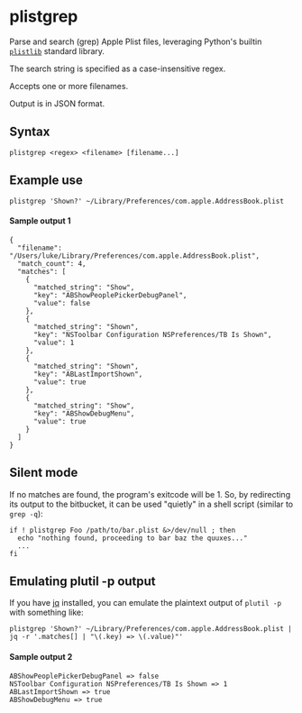 # plistgrep

Parse and search (grep) Apple Plist files, leveraging Python's builtin [`plistlib`](https://docs.python.org/3/library/plistlib.html) standard library.

The search string is specified as a case-insensitive regex.

Accepts one or more filenames.

Output is in JSON format.

## Syntax

```
plistgrep <regex> <filename> [filename...]
```

## Example use

```
plistgrep 'Shown?' ~/Library/Preferences/com.apple.AddressBook.plist
```

#### Sample output 1

```
{
  "filename": "/Users/luke/Library/Preferences/com.apple.AddressBook.plist",
  "match_count": 4,
  "matches": [
    {
      "matched_string": "Show",
      "key": "ABShowPeoplePickerDebugPanel",
      "value": false
    },
    {
      "matched_string": "Shown",
      "key": "NSToolbar Configuration NSPreferences/TB Is Shown",
      "value": 1
    },
    {
      "matched_string": "Shown",
      "key": "ABLastImportShown",
      "value": true
    },
    {
      "matched_string": "Show",
      "key": "ABShowDebugMenu",
      "value": true
    }
  ]
}
```

## Silent mode

If no matches are found, the program's exitcode will be 1. So, by redirecting its output to the bitbucket, it can be used "quietly" in a shell script (similar to `grep -q`):

```
if ! plistgrep Foo /path/to/bar.plist &>/dev/null ; then
  echo "nothing found, proceeding to bar baz the quuxes..."
  ...
fi
```

## Emulating plutil -p output

If you have [jq](https://jqlang.github.io/jq/) installed, you can emulate the plaintext output of `plutil -p` with something like:

```
plistgrep 'Shown?' ~/Library/Preferences/com.apple.AddressBook.plist |
jq -r '.matches[] | "\(.key) => \(.value)"'
```

#### Sample output 2

```
ABShowPeoplePickerDebugPanel => false
NSToolbar Configuration NSPreferences/TB Is Shown => 1
ABLastImportShown => true
ABShowDebugMenu => true
```
